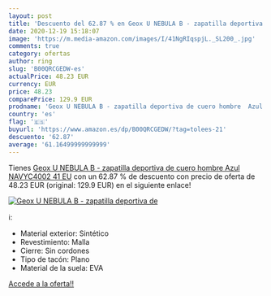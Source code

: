 ```yaml
---
layout: post
title: 'Descuento del 62.87 % en Geox U NEBULA B - zapatilla deportiva de'
date: 2020-12-19 15:18:07
image: 'https://m.media-amazon.com/images/I/41NgRIqspjL._SL200_.jpg'
comments: true
category: ofertas
author: ring
slug: 'B00QRCGEDW-es'
actualPrice: 48.23 EUR
currency: EUR
price: 48.23
comparePrice: 129.9 EUR
prodname: 'Geox U NEBULA B - zapatilla deportiva de cuero hombre  Azul  NAVYC4002   41 EU'
country: 'es'
flag: '🇪🇸'
buyurl: 'https://www.amazon.es/dp/B00QRCGEDW/?tag=tolees-21'
descuento: '62.87'
average: '61.16499999999999'
---
```


Tienes [Geox U NEBULA B - zapatilla deportiva de cuero hombre  Azul  NAVYC4002   41 EU](https://www.amazon.es/dp/B00QRCGEDW/?tag=tolees-21) con un 62.87 % de descuento con precio de oferta de 48.23 EUR (original: 129.9 EUR) en el siguiente enlace!

[![Geox U NEBULA B - zapatilla deportiva de](https://m.media-amazon.com/images/I/41NgRIqspjL._SL200_.jpg)](https://www.amazon.es/dp/B00QRCGEDW/?tag=tolees-21)

ℹ️:

- Material exterior: Sintético
- Revestimiento: Malla
- Cierre: Sin cordones
- Tipo de tacón: Plano
- Material de la suela: EVA

[Accede a la oferta!!](https://www.amazon.es/dp/B00QRCGEDW/?tag=tolees-21)
